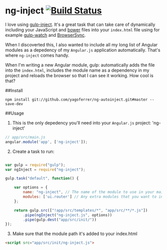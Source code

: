 # ng-inject [![Build Status](https://travis-ci.org/yagoferrer/ng-inject.svg?branch=master)](https://travis-ci.org/yagoferrer/ng-inject)

I love using [gulp-inject](https://github.com/klei/gulp-inject). It's a great task that can take care of dynamically including your JavaScript and [bower](https://github.com/bower/bower) files into your `index.html` file using for example [gulp-watch](https://github.com/floatdrop/gulp-watch) and [BrowserSync](https://github.com/shakyShane/browser-sync).

When I discoverted this, I also wanted to include all my long list of Angular modules as a depedency of my `Angular.js` application automatically. That's where `ng-inject` comes handy. 

When I'm writing a new Angular module, gulp: automatically adds the file into the `index.html`, includes the module name as a dependency in my project and reloads the browser so that I can see it working. How cool is that?


##Install
```
npm install git://github.com/yagoferrer/ng-autoinject.git#master --save-dev
```

##Usage

1) This is the only depedency you'll need into your `Angular.js` project: 'ng-inject'
```javascript
// app/src/main.js
angular.module('app', ['ng-inject']);
```


2) Create a task to run:


```javascript

var gulp = require("gulp");
var ngInject = require("ng-inject");

gulp.task("default", function() {

    var options = {
        name: "ng-inject", // The name of the module to use in your main Angular.js
        modules: ['ui.router'] // Any extra modules that you want to include.
    };

    return gulp.src(["!app/src/templates/*", "app/src/**/*.js"])
        .pipe(ngInject("ng-inject.js", options))
        .pipe(gulp.dest("app/src/init/"))
});
```

3) Make sure that the module path it's added to your index.html
```html
<script src="app/src/init/ng-inject.js">
```
